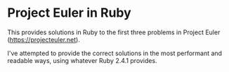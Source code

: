 # Project Euler in Ruby

This provides solutions in Ruby to the first three problems in Project Euler (https://projecteuler.net).

I've attempted to provide the correct solutions in the most performant and readable ways, using whatever Ruby 2.4.1 provides.
